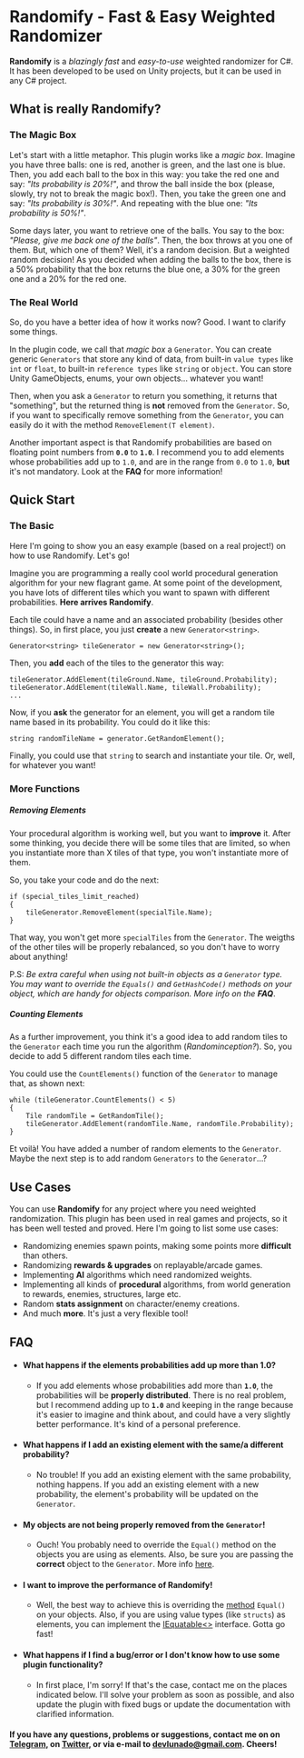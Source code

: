 ﻿# Randomify - Fast & Easy Weighted Randomizer
**Randomify** is a *blazingly fast* and *easy-to-use* weighted randomizer for C#. It has been developed to be used on Unity projects, but it can be used in any C# project.

## What is really Randomify?
### The Magic Box
Let's start with a little metaphor. This plugin works like a *magic box*. Imagine you have three balls: one is red, another is green, and the last one is blue. Then, you add each ball to the box in this way: you take the red one and say: *"Its probability is 20%!"*, and throw the ball inside the box (please, slowly, try not to break the magic box!). Then, you take the green one and say: *"Its probability is 30%!"*. And repeating with the blue one: *"Its probability is 50%!"*. 

Some days later, you want to retrieve one of the balls. You say to the box: *"Please, give me back one of the balls"*. Then, the box throws at you one of them. But, which one of them? Well, it's a random decision. But a weighted random decision! As you decided when adding the balls to the box, there is a 50% probability that the box returns the blue one, a 30% for the green one and a 20% for the red one.

### The Real World
So, do you have a better idea of how it works now? Good. I want to clarify some things.

In the plugin code, we call that *magic box* a `Generator`. You can create generic `Generators` that store any kind of data, from built-in `value types` like `int` or `float`, to built-in `reference types` like `string` or `object`.  You can store Unity GameObjects, enums, your own objects... whatever you want! 

Then, when you ask a `Generator` to return you something, it returns that "something", but the returned thing is **not** removed from the `Generator`. So, if you want to specifically remove something from the `Generator`, you can easily do it with the method `RemoveElement(T element)`.

Another important aspect is that Randomify probabilities are based on floating point numbers from **`0.0`** to **`1.0`**. 
I recommend you to add elements whose probabilities add up to `1.0`, and are in the range from `0.0` to `1.0`, **but** it's not mandatory. Look at the **FAQ** for more information!

## Quick Start

### The Basic
Here I'm going to show you an easy example (based on a real project!) on how to use Randomify. Let's go!

Imagine you are programming a really cool world procedural generation algorithm for your new flagrant game. At some point of the development, you have lots of different tiles which you want to spawn with different probabilities. **Here arrives Randomify**. 

Each tile could have a name and an associated probability (besides other things). So, in first place, you just **create** a new `Generator<string>`.

~~~
Generator<string> tileGenerator = new Generator<string>();
~~~

Then, you **add** each of the tiles to the generator this way:

~~~
tileGenerator.AddElement(tileGround.Name, tileGround.Probability);
tileGenerator.AddElement(tileWall.Name, tileWall.Probability);
...
~~~

Now, if you **ask** the generator for an element, you will get a random tile name based in its probability. You could do it like this:

~~~
string randomTileName = generator.GetRandomElement();
~~~

Finally, you could use that `string` to search and instantiate your tile. Or, well, for whatever you want!

### More Functions

##### Removing Elements
Your procedural algorithm is working well, but you want to **improve** it. After some thinking, you decide there will be some tiles that are limited, so when you instantiate more than X tiles of that type, you won't instantiate more of them.

So, you take your code and do the next:
```
if (special_tiles_limit_reached)
{
    tileGenerator.RemoveElement(specialTile.Name);
}
```
That way, you won't get more `specialTiles` from the `Generator`. The weigths of the other tiles will be properly rebalanced, so you don't have to worry about anything!


P.S: *Be extra careful when using not built-in objects as a `Generator` type. You may want to override the `Equals()` and `GetHashCode()` methods on your object, which are handy for objects comparison. More info on the **FAQ***.

##### Counting Elements
As a further improvement, you think it's a good idea to add random tiles to the `Generator` each time you run the algorithm (*Randominception?*). So, you decide to add 5 different random tiles each time. 

You could use the `CountElements()` function of the `Generator` to manage that, as shown next:

```
while (tileGenerator.CountElements() < 5)
{
    Tile randomTile = GetRandomTile();
    tileGenerator.AddElement(randomTile.Name, randomTile.Probability);
}
```

Et voilà! You have added a number of random elements to the `Generator`. Maybe the next step is to add random `Generators` to the `Generator`...?



## Use Cases
You can use **Randomify** for any project where you need weighted randomization. This plugin has been used in real games and projects, so it has been well tested and proved. Here I'm going to list some use cases:

- Randomizing enemies spawn points, making some points more **difficult** than others. 
- Randomizing **rewards & upgrades** on replayable/arcade games.
- Implementing **AI** algorithms which need randomized weights.
- Implementing all kinds of **procedural** algorithms, from world generation to rewards, enemies, structures, large etc.
- Random **stats assignment** on character/enemy creations.
- And much **more**. It's just a very flexible tool!



## FAQ

- #### **What happens if the elements probabilities add up more than 1.0?**
	- If you add elements whose probabilities add more than **`1.0`**, the probabilities will be **properly distributed**. There is no real problem, but I recommend adding up to **`1.0`** and keeping in the range because it's easier to imagine and think about, and could have a very slightly better performance. It's kind of a personal preference.

- #### **What happens if I add an existing element with the same/a different probability?**
	- No trouble! If you add an existing element with the same probability, nothing happens. If you add an existing element with a new probability, the element's probability will be updated on the `Generator`.

- #### **My objects are not being properly removed from the `Generator`!**
	- Ouch! You probably need to override the `Equal()` method on the objects you are using as elements. Also, be sure you are passing the **correct** object to the `Generator`. More info [here](https://docs.microsoft.com/es-es/dotnet/api/system.object.equals?view=netcore-3.1). 
- #### I want to improve the performance of Randomify!
	- Well, the best way to achieve this is overriding the [method](https://docs.microsoft.com/es-es/dotnet/api/system.object.equals?view=netcore-3.1) `Equal()` on your objects. Also, if you are using value types (like `structs`) as elements, you can implement the [IEquatable<>](https://docs.microsoft.com/es-es/dotnet/api/system.iequatable-1?view=netcore-3.1) interface. Gotta go fast!
	
- #### **What happens if I find a bug/error or I don't know how to use some plugin functionality?**
	- In first place, I'm sorry! If that's the case, contact me on the places indicated below. I'll solve your problem as soon as possible, and also update the plugin with fixed bugs or update the documentation with clarified information.


#### If you have any questions, problems or suggestions, contact me on on [Telegram](t.me/Delunado), on [Twitter](https://www.twitter.com/Delunad0),  or via e-mail to devlunado@gmail.com. Cheers! 
